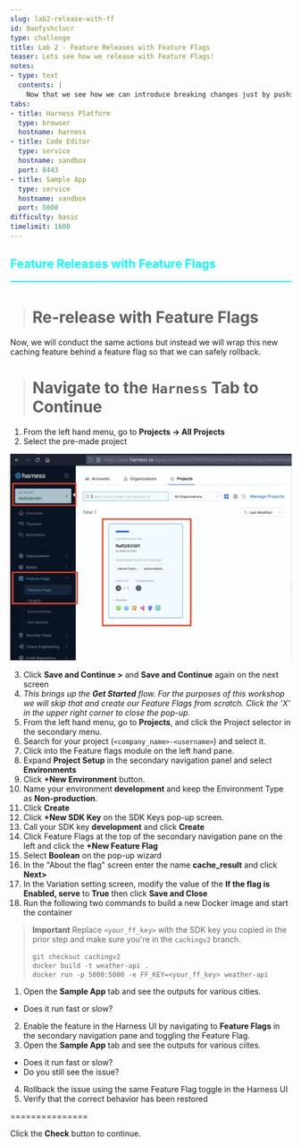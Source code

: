 ```yaml
---
slug: lab2-release-with-ff
id: 0aofyshclucr
type: challenge
title: Lab 2 - Feature Releases with Feature Flags
teaser: Lets see how we release with Feature Flags!
notes:
- type: text
  contents: |
    Now that we see how we can introduce breaking changes just by pushing deployments, lets see what the experience is like with Feature Flags.
tabs:
- title: Harness Platform
  type: browser
  hostname: harness
- title: Code Editor
  type: service
  hostname: sandbox
  port: 8443
- title: Sample App
  type: service
  hostname: sandbox
  port: 5000
difficulty: basic
timelimit: 1600
---
```


<style type="text/css" rel="stylesheet">
hr.cyan { background-color: cyan; color: cyan; height: 2px; margin-bottom: -10px; }
h2.cyan { color: cyan; }
</style><h2 class="cyan">Feature Releases with Feature Flags</h2>
<hr class="cyan">
<br>

> # Re-release with Feature Flags
Now, we will conduct the same actions but instead we will wrap this new caching feature behind a feature flag so that we can safely rollback.

># Navigate to the `Harness` Tab to Continue
1. From the left hand menu, go to **Projects &rarr; All Projects**
2. Select the pre-made project

![Pre-made FF Project](../assets/images/new_ff_project.png)

3. Click **Save and Continue >** and **Save and Continue** again on the next screen
4. *This brings up the **Get Started** flow. For the purposes of this workshop we will skip that and create our Feature Flags from scratch. Click the 'X' in the upper right corner to close the pop-up.*
5. From the left hand menu, go to **Projects**, and click the Project selector in the secondary menu.
6. Search for your project (`<company_name>-<username>`) and select it.
7. Click into the Feature flags module on the left hand pane.
8. Expand **Project Setup** in the secondary navigation panel and select **Environments**
9.  Click **+New Environment** button.
10. Name your environment **development** and keep the Environment Type as **Non-production**.
11. Click **Create**
12. Click **+New SDK Key** on the SDK Keys pop-up screen.
13. Call your SDK key **development** and click **Create**
14. Click Feature Flags at the top of the secondary navigation pane on the left and click the **+New Feature Flag**
15. Select **Boolean** on the pop-up wizard
16. In the "About the flag" screen enter the name **cache_result** and click **Next>**
17. In the Variation setting screen, modify the value of the **If the flag is Enabled, serve** to **True** then click **Save and Close**
18. Run the following two commands to build a new Docker image and start the container
>**Important** Replace `<your_ff_key>` with the SDK key you copied in the prior step and make sure you're in the `cachingv2` branch.
>```
>git checkout cachingv2
>docker build -t weather-api .
>docker run -p 5000:5000 -e FF_KEY=<your_ff_key> weather-api
>```
1.  Open the **Sample App** tab and see the outputs for various cities.
  - Does it run fast or slow?
2.  Enable the feature in the Harness UI by navigating to **Feature Flags** in the secondary navigation pane and toggling the Feature Flag.
3.  Open the **Sample App** tab and see the outputs for various ciites.
  - Does it run fast or slow?
  - Do you still see the issue?
4.  Rollback the issue using the same Feature Flag toggle in the Harness UI
5.  Verify that the correct behavior has been restored

===============

Click the **Check** button to continue.
